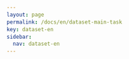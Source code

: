 ```yaml
---
layout: page
permalink: /docs/en/dataset-main-task
key: dataset-en
sidebar:
  nav: dataset-en
---
```



<head>
    <style>
        .container {
            display: flex;
            justify-content: space-between; Creates space around items
        }

        .image-with-caption {
            width: 100%;
            margin: auto;
        }

        .image-with-caption img {
            width: 100%;
            height: auto;
        }

        .image-with-caption figcaption {
            text-align: center;
            font-size: 1em;
        }
    </style>

    <script>
      MathJax = {
        tex: {
          inlineMath: [['$', '$'], ['\\(', '\\)']],
          displayMath: [['$$', '$$'], ['\\[', '\\]']]
        },
        svg: {
          fontCache: 'global'
        }
      };
    </script>
    <script src="https://cdn.jsdelivr.net/npm/mathjax@3/es5/tex-mml-chtml.js" async></script>
</head>


## Fingerspelling-Related Tasks

<figure class="image-with-caption">
    <img src="../assets/images/fs_tasks.png">
    <figcaption>Overview of fingerspelling-related tasks in our BANZ-FS dataset.</figcaption>
</figure>
<br>

We provide an overview of the BANZSL-FS benchmark tasks and their corresponding evaluation metrics:

<br>

### **Isolated Fingerspelling Recognition (IFSR)**

Given a segmented fingerspelling clip the goal of IFSR is to transcribe it into the corresponding letter sequence.

**Evaluation Metric**: **Letter Accuracy**
Defined as:

$$
1 - \frac{\text{EditDistance}(L^*, \hat{L})}{|L^*|},
$$

where $L^*$ is the ground-truth letter sequence and $\hat{L}$ is the predicted sequence.
This edit-distance-based metric captures correctness, accounting for insertions, deletions, and substitutions.

---
<br>
### **Fingerspelling Detection (FSD)**

Given an untrimmed sign language video with $T$ frames, the goal of FSD is to identify temporal segments $(f_s, f_e)$ that localize fingerspelling intervals within $\mathbb{V}$.

**Evaluation Metric**: **AP@IoU**
- Average Precision is calculated based on temporal Intersection-over-Union (IoU) between predicted and ground-truth segments.
- Higher IoU thresholds reflect stricter localization accuracy.

---
<br>
### **Fingerspelling Detection followed by Recognition (FSD-R)**

This is a two-stage approach:
1. An FSD model predicts temporal segments from an untrimmed sign language video.
2. Each predicted segment is processed by a fingerspelling recognizer to generate the corresponding letter sequence.

**Evaluation Metric**: **AP@Acc**
- Average Precision is computed using the **accuracy of the recognizer** on each predicted segment.
- A prediction is considered correct if its **recognition accuracy exceeds a defined threshold**, ensuring that detected segments are not only well-localized but also **interpretable**.

---

### **Fingerspelling Recognition in Context (FSR-Context)**

Given a full sentence-level sign language video $\mathbb{V}$ and its predicted spoken language translation $\hat{T}$,
the task is to evaluate how accurately the model transcribes **fingerspelled terms embedded in the sentence**.

Fingerspelled spans annotated in the video are aligned with corresponding spans in $\hat{T}$, and **character-level accuracy** is measured.

**Evaluation Metric**: **Letter Accuracy**
<br>

<br>
<br>

### Benchmark of BANZ-FS on Fingerspelling-Related Tasks

<figure class="image-with-caption">
    <img src="../assets/images/fs_benchmarks.png">
    <figcaption>Overview of fingerspelling-related tasks in our BANZ-FS dataset.</figcaption>
</figure>
<br>

We mention that all models used in this work are publicly available. We express profound gratitude to the aforementioned authors for their invaluable contributions. Each of the ISLR models we use is linked below:

- Isolated Fingerspelling Recognition (IFSR)
  - SL-Transformer [GitHub](https://github.com/neccam/slt)
  - Iterative-Att [GitHub](https://github.com/chevalierNoir/FS-Detection)
  - MiCT-RANet [GitHub](https://github.com/fmahoudeau/MiCT-RANet-ASL-FingerSpelling)
  - TS-FS-Reg [GitHub](https://github.com/FangyunWei/SLRT)
  - FS-PoseNet [GitHub](https://github.com/pooyafayyaz/Fingerspelling-PoseNet)

- Fingerspelling Detection (FSD) and Fingerspelling Detection followed by Recognition (FSD-R)
  - Bi-LSTM CTC [GitHub](https://github.com/chevalierNoir/FS-Detection)
  - Modified R-C3D [GitHub](https://github.com/chevalierNoir/FS-Detection)
  - TS-FS-Det [GitHub](https://github.com/FangyunWei/SLRT)
  - MT-FS-Det [GitHub](https://github.com/chevalierNoir/FS-Detection)
  - SL-Seg [GitHub](https://github.com/sign-language-processing/segmentation)



